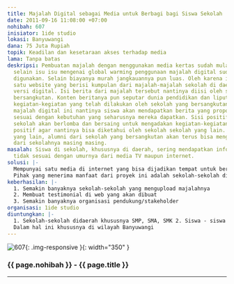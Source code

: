 ```yaml
---
title: Majalah Digital sebagai Media untuk Berbagi bagi Siswa Sekolah
date: 2011-09-16 11:08:00 +07:00
nohibah: 607
inisiator: 1ide studio
lokasi: Banyuwangi
dana: 75 Juta Rupiah
topik: Keadilan dan kesetaraan akses terhadap media
lama: Tanpa batas
deskripsi: Pembuatan majalah dengan menggunakan media kertas sudah mulai ditinggalkan,
  selain isu isu mengenai global warming penggunaan majalah digital sudah mulai banyak
  digunakan. Selain biayanya murah jangkauannya pun luas. Oleh karena itu perlu dibuat
  satu website yang berisi kumpulan dari majalah-majalah sekolah di daerah dengan
  versi digital. Isi berita dari majalah tersebut nantinya diisi oleh sekolah yang
  bersangkutan. Konten beritanya pun seputar dunia pendidikan dan liputan mengenai
  kegiatan-kegiatan yang telah dilakukan oleh sekolah yang bersangkutan. Dengan adanya
  majalah digital ini nantinya siswa akan mendapatkan berita yang proporsional yang
  sesuai dengan kebutuhan yang seharusnya mereka dapatkan. Sisi positifnya setiap
  sekolah akan berlomba dan bersaing untuk mengadakan kegiatan-kegiatan yang bersifat
  positif agar nantinya bisa diketahui oleh sekolah sekolah yang lain. Sisi positif
  yang lain, alumni dari sekolah yang bersangkutan akan terus bisa mengetahui perkembangan
  dari sekolahnya masing masing.
masalah: Siswa di sekolah, khususnya di daerah, sering mendapatkan informasi yang
  tidak sesuai dengan umurnya dari media TV maupun internet.
solusi: |-
  Mempunyai satu media di internet yang bisa dijadikan tempat untuk berbagi inspirasi, memacu semangat, perfikir positif, antar sekolah sekolah khususnya di daerah.
  Pihak yang menerima manfaat dari proyek ini adalah sekolah-sekolah di daerah, siswa, alumni sekolah, orang tua, lembaga pendukung lain, dan dinas pendidikan. Dalam hal ini khususnya di wilayah Banyuwangi.
keberhasilan: |-
  1. Semakin banyaknya sekolah-sekolah yang mengupload majalahnya
  2. Membuat testimonial di web yang akan dibuat
  3. Semakin banyaknya organisasi pendukung/stakeholder
organisasi: 1ide studio
diuntungkan: |-
  1. Sekolah-sekolah didaerah khususnya SMP, SMA, SMK 2. Siswa - siswa yang bersangkutan 3. Alumni Sekolah 4. Orang tua siswa 5. Pendukung/ support dari lembaga lain 6. Dinas Pendidikan
  Dalam hal ini khususnya di wilayah Banyuwangi
---
```


![607](/static/img/hibahcmb/607.png){: .img-responsive }{: width="350" }

### {{ page.nohibah }} - {{ page.title }}

---
